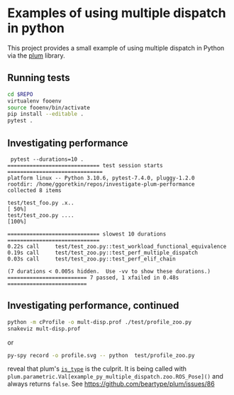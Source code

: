 # Examples of using multiple dispatch in python
This project provides a small example of using multiple dispatch in Python via the [plum](https://beartype.github.io/plum) library.

## Running tests
```sh
cd $REPO
virtualenv fooenv
source fooenv/bin/activate
pip install --editable .
pytest .
```

## Investigating performance
```
 pytest --durations=10 .
============================= test session starts ==============================
platform linux -- Python 3.10.6, pytest-7.4.0, pluggy-1.2.0
rootdir: /home/ggoretkin/repos/investigate-plum-performance
collected 8 items                                                              

test/test_foo.py .x..                                                    [ 50%]
test/test_zoo.py ....                                                    [100%]

============================= slowest 10 durations =============================
0.22s call     test/test_zoo.py::test_workload_functional_equivalence
0.19s call     test/test_zoo.py::test_perf_multiple_dispatch
0.03s call     test/test_zoo.py::test_perf_elif_chain

(7 durations < 0.005s hidden.  Use -vv to show these durations.)
========================= 7 passed, 1 xfailed in 0.48s =========================
```

## Investigating performance, continued

```bash
python -m cProfile -o mult-disp.prof ./test/profile_zoo.py
snakeviz mult-disp.prof
```

or

```bash
py-spy record -o profile.svg -- python  test/profile_zoo.py
```

reveal that plum's [`is_type`](https://github.com/beartype/plum/blob/b38a1625c30a235d4e7a20d8a5828280fdb0fba7/plum/parametric.py#L282) is the culprit.
It is being called with `plum.parametric.Val[example_py_multiple_dispatch.zoo.ROS_Pose]()` and always returns `false`.
See https://github.com/beartype/plum/issues/86
